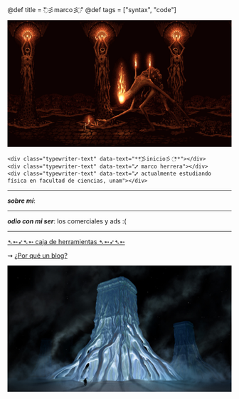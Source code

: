 @def title = " ҉彡marco彡 ҉"
@def tags = ["syntax", "code"]




![ini](/assets/klimt.jpg)


~~~
<div class="typewriter-text" data-text="**҉彡inicio彡 ҉**"></div>
<div class="typewriter-text" data-text="⑇ marco herrera"></div>
<div class="typewriter-text" data-text="⑇ actualmente estudiando física en facultad de ciencias, unam"></div>
~~~




---
**_sobre mí_**: 

---

_**odio con mi ser**_: los comerciales y ads :(
    
---
 
[➴➵➶➴➵ caja de herramientas ➴➵➶➴➵](/Otro/caja/)

⇝ [¿Por qué un blog?](/Otro/pblog/)

![fin](/assets/2.jpg)


